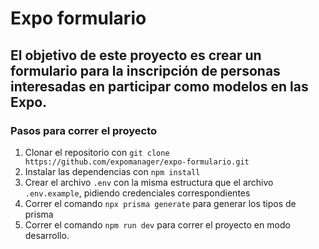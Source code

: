 # Expo formulario

## El objetivo de este proyecto es crear un formulario para la inscripción de personas interesadas en participar como modelos en las Expo.

### Pasos para correr el proyecto

1. Clonar el repositorio con `git clone https://github.com/expomanager/expo-formulario.git`
2. Instalar las dependencias con `npm install`
3. Crear el archivo `.env` con la misma estructura que el archivo `.env.example`, pidiendo credenciales correspondientes
4. Correr el comando `npx prisma generate` para generar los tipos de prisma
5. Correr el comando `npm run dev` para correr el proyecto en modo desarrollo.
